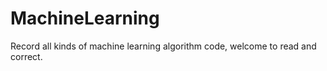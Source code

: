 # MachineLearning
Record all kinds of machine learning algorithm code, welcome to read and correct.
